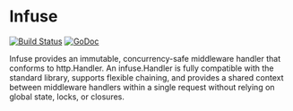 Infuse
======

[![Build Status](https://api.travis-ci.org/sclevine/infuse.png?branch=master)](http://travis-ci.org/sclevine/infuse)
[![GoDoc](https://godoc.org/github.com/sclevine/infuse?status.svg)](https://godoc.org/github.com/sclevine/infuse)

Infuse provides an immutable, concurrency-safe middleware handler
that conforms to http.Handler. An infuse.Handler is fully compatible with
the standard library, supports flexible chaining, and provides a shared
context between middleware handlers within a single request without
relying on global state, locks, or closures.